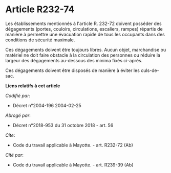 # Article R232-74

Les établissements mentionnés à l'article R. 232-72 doivent posséder des dégagements (portes, couloirs, circulations,
escaliers, rampes) répartis de manière à permettre une évacuation rapide de tous les occupants dans des conditions de
sécurité maximale. 

Ces dégagements doivent être toujours libres. Aucun objet, marchandise ou matériel ne doit faire obstacle à la circulation
des personnes ou réduire la largeur des dégagements au-dessous des minima fixés ci-après. 

Ces dégagements doivent être disposés de manière à éviter les culs-de-sac.

**Liens relatifs à cet article**

_Codifié par_:

  - Décret n°2004-196 2004-02-25

_Abrogé par_:

  - Décret n°2018-953 du 31 octobre 2018 - art. 56

_Cite_:

  - Code du travail applicable à Mayotte. - art. R232-72 (Ab)

_Cité par_:

  - Code du travail applicable à Mayotte. - art. R239-39 (Ab)
